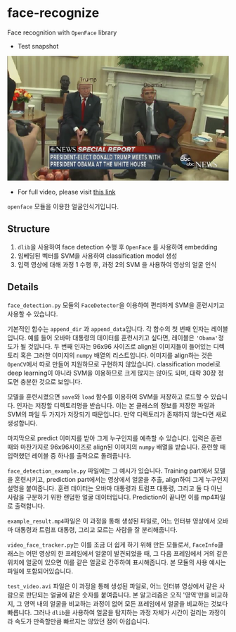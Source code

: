 # face-recognize
Face recognition with `OpenFace` library

- Test snapshot

![image-20210506140401814](imgs/image-20210506140401814.png)

- For full video, please visit [this link](https://www.youtube.com/watch?v=xQgke3253wk)

 `openface` 모듈을 이용한 얼굴인식기입니다.

## Structure

1. `dlib`을 사용하여 face detection 수행 후 `OpenFace` 를 사용하여 embedding
2. 임베딩된 벡터를 SVM을 사용하여 classification model 생성
3. 입력 영상에 대해 과정 1 수행 후, 과정 2의 SVM 을 사용하여 영상의 얼굴 인식

## Details

`face_detection.py` 모듈의 `FaceDetector`을 이용하여 편리하게 SVM을 훈련시키고 사용할 수 있습니다.

 기본적인 함수는 `append_dir` 과 `append_data`입니다. 각 함수의 첫 번째 인자는 레이블입니다. 예를 들어 오바마 대통령의 데이터를 훈련시키고 싶다면, 레이블은 `'Obama'`정도가 될 것입니다. 두 번째 인자는 96x96 사이즈로 align된 이미지들이 들어있는 디렉토리 혹은 그러한 이미지의 `numpy` 배열의 리스트입니다. 이미지를 align하는 것은 `OpenCV`에서 따로 만들어 지원하므로 구현하지 않았습니다. classification model로 deep learning이 아니라 SVM을 이용하므로 크게 많지는 않아도 되며, 대략 30장 정도면 충분한 것으로 보입니다.

 모델을 훈련시켰으면 `save`와 `load` 함수를 이용하여 SVM을 저장하고 로드할 수 있습니다. 인자는 저장할 디렉토리명을 받습니다. 이는 본 클래스의 정보를 저장한 파일과 SVM의 파일 두 가지가 저장되기 때문입니다. 만약 디렉토리가 존재하지 않는다면 새로 생성합니다.

 마지막으로 predict 이미지를 받아 그게 누구인지를 예측할 수 있습니다. 입력은 훈련 때와 마찬가지로 96x96사이즈로 align된 이미지의 `numpy` 배열을 받습니다. 훈련할 때 입력했던 레이블 중 하나를 출력으로 돌려줍니다.

 `face_detection_example.py` 파일에는 그 예시가 있습니다. Training part에서 모델을 훈련시키고, prediction part에서는 영상에서 얼굴을 추출, align하여 그게 누구인지 설명을 붙여줍니다. 훈련 데이터는 오바마 대통령과 트럼프 대통령, 그리고 둘 다 아닌 사람을 구분하기 위한 랜덤한 얼굴 데이터입니다. Prediction이 끝나면 이를 mp4파일로 출력합니다.

 `example_result.mp4`파일은 이 과정을 통해 생성된 파일로, 어느 인터뷰 영상에서 오바마 대통령과 트럼프 대통령, 그리고 모르는 사람을 잘 분리해줍니다.

 `video_face_tracker.py`는 이를 조금 더 쉽게 하기 위해 만든 모듈로서, `FaceInfo`클래스는 어떤 영상의 한 프레임에서 얼굴이 발견되었을 때, 그 다음 프레임에서 거의 같은 위치에 얼굴이 있으면 이를 같은 얼굴로 간주하여 표시해줍니다. 본 모듈의 사용 예시는 파일에 포함되어있습니다.

 `test_video.avi` 파일은 이 과정을 통해 생성된 파일로, 어느 인터뷰 영상에서 같은 사람으로 판단되는 얼굴에 같은 숫자를 붙여줍니다.
본 알고리즘은 오직 '영역'만을 비교하지, 그 영역 내의 얼굴을 비교하는 과정이 없어 모든 프레임에서 얼굴을 비교하는 것보다 빠릅니다.
그러나 `dlib`을 사용하여 얼굴을 탐지하는 과정 자체가 시간이 걸리는 과정이라 속도가 만족할만큼 빠르지는 않았던 점이 아쉽습니다.